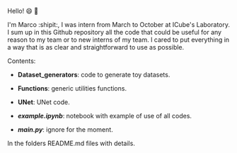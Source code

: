 Hello! :smile: :wave:

I'm Marco :shipit:, I was intern from March to October at ICube's Laboratory. I sum up in this Github repository all the code that could be useful for any reason to my team or to new interns of my team. I cared to put everything in a way that is as clear and straightforward to use as possible.

Contents:

- **Dataset_generators**: code to generate toy datasets.

- **Functions**: generic utilities functions.

- **UNet**: UNet code.

- ***example.ipynb***: notebook with example of use of all codes.

- ***main.py***: ignore for the moment.

In the folders README.md files with details.